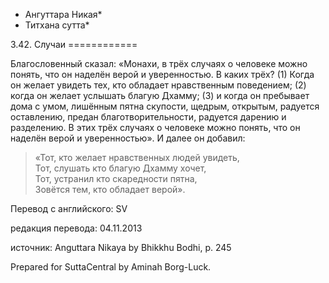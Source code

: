 * Ангуттара Никая*
* Титхана сутта*

3\.42\. Случаи
\=\=\=\=\=\=\=\=\=\=\=\=

Благословенный сказал: «Монахи, в трёх случаях о человеке можно понять, что он наделён верой и уверенностью\. В каких трёх? \(1\) Когда он желает увидеть тех, кто обладает нравственным поведением; \(2\) когда он желает услышать благую Дхамму; \(3\) и когда он пребывает дома с умом, лишённым пятна скупости, щедрым, открытым, радуется оставлению, предан благотворительности, радуется дарению и разделению\. В этих трёх случаях о человеке можно понять, что он наделён верой и уверенностью»\. И далее он добавил:

> «Тот, кто желает нравственных людей увидеть,  
> Тот, слушать кто благую Дхамму хочет,  
> Тот, устранил кто скаредности пятна,  
> Зовётся тем, кто обладает верой»\.

Перевод с английского: SV

редакция перевода: 04\.11\.2013

источник: Anguttara Nikaya by Bhikkhu Bodhi, p\. 245

Prepared for SuttaCentral by Aminah Borg\-Luck\.